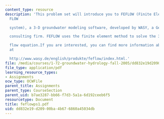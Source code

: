 ```yaml
---
content_type: resource
description: 'This problem set will introduce you to FEFLOW (Finite Element subsurface
  FLOW

  system), a 3-D groundwater modeling software, developed by WASY, a German

  consulting firm. FEFLOW uses the finite element method to solve the 3D groundwater

  flow equation.If you are interested, you can find more information about FEFLOW
  at

  http://www.wasy.de/english/produkte/feflow/index.html.'
file: /media/courses/1-72-groundwater-hydrology-fall-2005/dd832e19d20900ba4b676860a45034db_feflowps1.pdf
file_type: application/pdf
learning_resource_types:
- Assignments
ocw_type: OCWFile
parent_title: Assignments
parent_type: CourseSection
parent_uid: b7ae3287-bb66-f7d3-5a1a-6d192ceeb6f5
resourcetype: Document
title: feflowps1.pdf
uid: dd832e19-d209-00ba-4b67-6860a45034db
---
```

